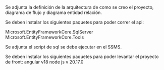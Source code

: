 Se adjunta la definición de la arquitectura de como se creo el proyecto, diagrama de flujo y diagrama entidad relación.

Se deben instalar los siguientes paquetes para poder correr el api:

Microsoft.EntityFrameworkCore.SqlServer
Microsoft.EntityFrameworkCore.Tools

Se adjunta el script de sql se debe ejecutar en el SSMS.

Se deben instalar los siguientes paquetes para poder levantar el proyecto de front:
angular v18
node js v 20.17.0


